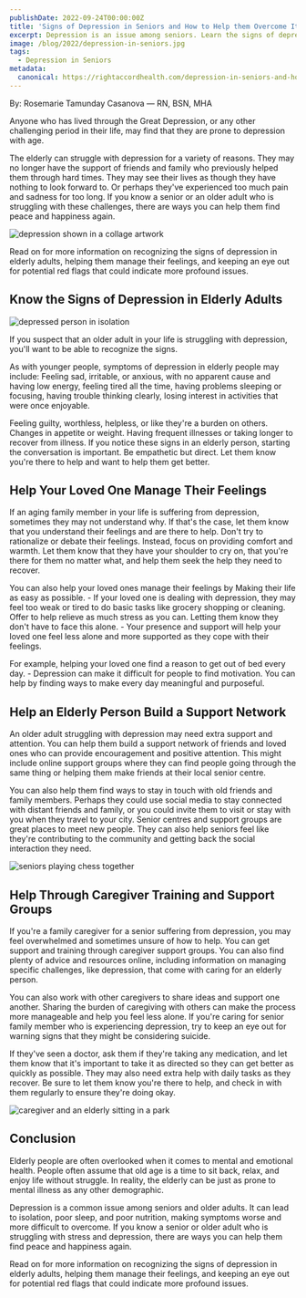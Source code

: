 ```yaml
---
publishDate: 2022-09-24T00:00:00Z
title: 'Signs of Depression in Seniors and How to Help them Overcome It'
excerpt: Depression is an issue among seniors. Learn the signs of depression in elderly and help them manage their feelings to avoid any self inflicting harm.
image: /blog/2022/depression-in-seniors.jpg
tags:
  - Depression in Seniors
metadata:
  canonical: https://rightaccordhealth.com/depression-in-seniors-and-how-to-overcome-it
---
```



By: Rosemarie Tamunday Casanova — RN, BSN, MHA


Anyone who has lived through the Great Depression, or any other challenging period in their life, may find that they are prone to depression with age.

The elderly can struggle with depression for a variety of reasons. They may no longer have the support of friends and family who previously helped them through hard times. They may see their lives as though they have nothing to look forward to. Or perhaps they've experienced too much pain and sadness for too long. If you know a senior or an older adult who is struggling with these challenges, there are ways you can help them find peace and happiness again.

![depression shown in a collage artwork](/blog/2022/micheile-dot-com--YIlVDQ65rQ-unsplash.jpg)

Read on for more information on recognizing the signs of depression in elderly adults, helping them manage their feelings, and keeping an eye out for potential red flags that could indicate more profound issues.

Know the Signs of Depression in Elderly Adults
----------------------------------------------

![depressed person in isolation](/blog/2022/rene-muller-uhRx4uGR9_c-unsplash.jpg)

If you suspect that an older adult in your life is struggling with depression, you'll want to be able to recognize the signs.

As with younger people, symptoms of depression in elderly people may include: Feeling sad, irritable, or anxious, with no apparent cause and having low energy, feeling tired all the time, having problems sleeping or focusing, having trouble thinking clearly, losing interest in activities that were once enjoyable.

Feeling guilty, worthless, helpless, or like they're a burden on others. Changes in appetite or weight. Having frequent illnesses or taking longer to recover from illness. If you notice these signs in an elderly person, starting the conversation is important. Be empathetic but direct. Let them know you're there to help and want to help them get better.

Help Your Loved One Manage Their Feelings
-----------------------------------------

If an aging family member in your life is suffering from depression, sometimes they may not understand why. If that's the case, let them know that you understand their feelings and are there to help. Don't try to rationalize or debate their feelings. Instead, focus on providing comfort and warmth. Let them know that they have your shoulder to cry on, that you're there for them no matter what, and help them seek the help they need to recover.

You can also help your loved ones manage their feelings by Making their life as easy as possible. - If your loved one is dealing with depression, they may feel too weak or tired to do basic tasks like grocery shopping or cleaning. Offer to help relieve as much stress as you can. Letting them know they don't have to face this alone. - Your presence and support will help your loved one feel less alone and more supported as they cope with their feelings.

For example, helping your loved one find a reason to get out of bed every day. - Depression can make it difficult for people to find motivation. You can help by finding ways to make every day meaningful and purposeful.

Help an Elderly Person Build a Support Network
----------------------------------------------

An older adult struggling with depression may need extra support and attention. You can help them build a support network of friends and loved ones who can provide encouragement and positive attention. This might include online support groups where they can find people going through the same thing or helping them make friends at their local senior centre.

You can also help them find ways to stay in touch with old friends and family members. Perhaps they could use social media to stay connected with distant friends and family, or you could invite them to visit or stay with you when they travel to your city. Senior centres and support groups are great places to meet new people. They can also help seniors feel like they're contributing to the community and getting back the social interaction they need.

![seniors playing chess together](/blog/2022/vlad-sargu-ItphH2lGzuI-unsplash.jpg)

Help Through Caregiver Training and Support Groups
--------------------------------------------------

If you're a family caregiver for a senior suffering from depression, you may feel overwhelmed and sometimes unsure of how to help. You can get support and training through caregiver support groups. You can also find plenty of advice and resources online, including information on managing specific challenges, like depression, that come with caring for an elderly person.

You can also work with other caregivers to share ideas and support one another. Sharing the burden of caregiving with others can make the process more manageable and help you feel less alone. If you're caring for senior family member who is experiencing depression, try to keep an eye out for warning signs that they might be considering suicide.

If they've seen a doctor, ask them if they're taking any medication, and let them know that it's important to take it as directed so they can get better as quickly as possible. They may also need extra help with daily tasks as they recover. Be sure to let them know you're there to help, and check in with them regularly to ensure they're doing okay.

![caregiver and an elderly sitting in a park](/blog/2022/dario-valenzuela-PAGBeJrLiDA-unsplash.jpg)

Conclusion
----------

Elderly people are often overlooked when it comes to mental and emotional health. People often assume that old age is a time to sit back, relax, and enjoy life without struggle. In reality, the elderly can be just as prone to mental illness as any other demographic.

Depression is a common issue among seniors and older adults. It can lead to isolation, poor sleep, and poor nutrition, making symptoms worse and more difficult to overcome. If you know a senior or older adult who is struggling with stress and depression, there are ways you can help them find peace and happiness again.

Read on for more information on recognizing the signs of depression in elderly adults, helping them manage their feelings, and keeping an eye out for potential red flags that could indicate more profound issues.